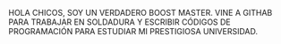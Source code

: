 HOLA CHICOS, SOY UN VERDADERO BOOST MASTER. VINE A GITHAB PARA TRABAJAR EN SOLDADURA Y ESCRIBIR CÓDIGOS DE PROGRAMACIÓN PARA ESTUDIAR MI PRESTIGIOSA UNIVERSIDAD.
